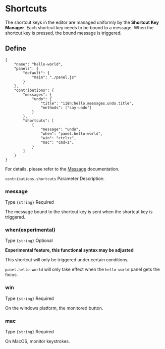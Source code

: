 # Shortcuts

The shortcut keys in the editor are managed uniformly by the **Shortcut Key Manager**. Each shortcut key needs to be bound to a message. When the shortcut key is pressed, the bound message is triggered.

## Define

```json5
{
    "name": "hello-world",
    "panels": {
        "default": {
            "main": "./panel.js"
        }
    },
    "contributions": {
        "messages": {
            "undo": {
                "title": "i18n:hello.messages.undo.title",
                "methods": ["say-undo"]
            }
        },
        "shortcuts": [
            {
                "message": "undo",
                "when": "panel.hello-world",
                "win": "ctrl+z",
                "mac": "cmd+z",
            }
        ]
    }
}
```

For details, please refer to the [Message](./contributions-messages.md) documentation.

`contributions.shortcuts` Parameter Description:

### message

Type `{string}` Required

The message bound to the shortcut key is sent when the shortcut key is triggered.

### when(experimental)

Type `{string}` Optional

**Experimental feature, this functional syntax may be adjusted**

This shortcut will only be triggered under certain conditions.

`panel.hello-world` will only take effect when the `hello-world` panel gets the focus.

### win

Type `{string}` Required

On the windows platform, the monitored button.

### mac

Type `{string}` Required

On MacOS, monitor keystrokes.